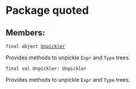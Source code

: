 # Package quoted
## Members:
<pre><code class="language-scala" >final object <a href="./Unpickler$.md">Unpickler</a></pre></code>
Provides methods to unpickle `Expr` and `Type` trees.

<pre><code class="language-scala" >final val Unpickler: Unpickler</pre></code>
Provides methods to unpickle `Expr` and `Type` trees.


